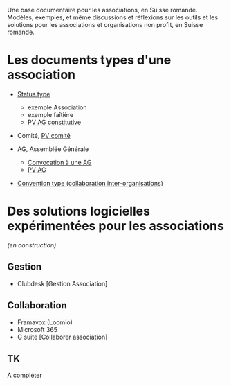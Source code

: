 Une base documentaire pour les associations, en Suisse romande.
Modèles, exemples, et même discussions et réflexions sur les outils et les solutions pour les associations et organisations non profit, en Suisse romande.

# Les documents types d'une association
* [Status type](https://github.com/SolutionsDurables/Published.Docs/blob/master/Statuts-type-Art60.md)
  * exemple Association
  * exemple faîtière
  * [PV AG constitutive](https://github.com/SolutionsDurables/Published.Docs/blob/master/PV-constitutive.md)

* Comité, [PV comité](https://github.com/SolutionsDurables/Published.Docs/blob/master/PV-comite.md)
* AG, Assemblée Générale
  * [Convocation à une AG](https://github.com/SolutionsDurables/Published.Docs/blob/master/CONVOC-AG.md)
  * [PV AG](https://github.com/SolutionsDurables/Published.Docs/blob/master/PV-assemblee.md)
 

* [Convention type (collaboration inter-organisations)](https://github.com/SolutionsDurables/Published.Docs/blob/master/conventions.md)

# Des solutions logicielles expérimentées pour les associations
_(en construction)_
## Gestion
* Clubdesk
[Gestion Association]

## Collaboration
* Framavox (Loomio)
* Microsoft 365
* G suite
[Collaborer association]

## TK
A compléter
